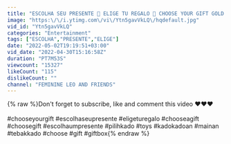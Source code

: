 ```yaml
---
title: "ESCOLHA SEU PRESENTE 🎁 ELIGE TU REGALO 🎁 CHOOSE YOUR GIFT GOLD 🎁 PILIH KADO KADOAN🎁 TEBAK KADO"
image: "https:\/\/i.ytimg.com\/vi\/Ytn5gavVkLQ\/hqdefault.jpg"
vid_id: "Ytn5gavVkLQ"
categories: "Entertainment"
tags: ["ESCOLHA","PRESENTE","ELIGE"]
date: "2022-05-02T19:19:51+03:00"
vid_date: "2022-04-30T15:16:58Z"
duration: "PT7M53S"
viewcount: "15327"
likeCount: "115"
dislikeCount: ""
channel: "FEMININE LEO AND FRIENDS"
---
```

{% raw %}Don't forget to subscribe, like and comment this video ❤️❤️❤️<br /><br />#chooseyourgift #escolhaseupresente #eligeturegalo #chooseagift #choosegift #escolhaumpresente #pilihkado #toys #kadokadoan #mainan #tebakkado #choose #gift #giftbox{% endraw %}
